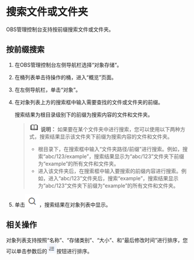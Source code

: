 # 搜索文件或文件夹<a name="obs_03_0318"></a>

OBS管理控制台支持按前缀搜索文件或文件夹。

## 按前缀搜索<a name="section822618164222"></a>

1.  在OBS管理控制台左侧导航栏选择“对象存储“。
2.  在桶列表单击待操作的桶，进入“概览”页面。
3.  在左侧导航栏，单击“对象”。
4.  在对象列表上方的搜索框中输入需要查找的文件或文件夹的前缀。

    搜索结果为根目录级别下的前缀为搜索内容的文件和文件夹。

    >![](public_sys-resources/icon-note.gif) **说明：** 
    >如果要在某个文件夹中进行搜索，您可以使用以下两种方式，搜索结果显示该文件夹下前缀为搜索内容的文件和文件夹。
    >-   根目录下，在搜索框中输入“文件夹路径/前缀”进行搜索。例如，搜索“abc/123/example”，搜索结果显示为“abc/123”文件夹下前缀为“example”的所有文件和文件夹。
    >-   进入该文件夹后，在搜索框中输入要搜索的前缀内容进行搜索。例如，进入“abc/123”文件夹后，搜索“example”，搜索结果显示为“abc/123”文件夹下前缀为“example”的所有文件和文件夹。

5.  单击![](figures/icon-search.png)，搜索结果在对象列表中显示。

## 相关操作<a name="section1250115822610"></a>

对象列表支持按照“名称”、“存储类别”、“大小”、和“最后修改时间”进行排序，您可以单击参数后的![](figures/icon-sort-0.png)按钮进行排序。

